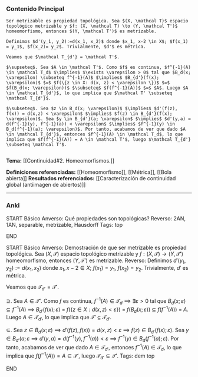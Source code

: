 ### Contenido Principal

```ad-proposition
Ser metrizable es propiedad topológica. Sea $(X, \mathcal T)$ espacio topológico metrizable y $f: (X, \mathcal T) \to (Y, \mathcal T')$ homeomorfismo, entonces $(Y, \mathcal T')$ es metrizable.
```

```ad-proof
Definimos $d'(y_1, y_2):=d(x_1, x_2)$ donde $x_1, x-2 \in X$; $f(x_1) = y_1$, $f(x_2)= y_2$. Trivialmente, $d'$ es métrica.

Veamos que $\mathcal T_{d'} = \mathcal T'$.

$\supseteq$. Sea $A \in \mathcal T'$. Como $f$ es continua, $f^{-1}(A) \in \mathcal T_d$ $\implies$ $\exists \varepsilon > 0$ tal que $B_d(x; \varepsilon) \subseteq f^{-1}(A)$ $\implies$ $B_{d'}(f(x); \varepsilon)$ $=$ $f(\{z \in X: d(x, z) < \varepsilon \})$ $=$ $f(B_d(x; \varepsilon))$ $\subseteq$ $f(f^{-1}(A))$ $=$ $A$. Luego $A \in \mathcal T_{d'}$, lo que implica que $\mathcal T' \subseteq \mathcal T_{d'}$.

$\subseteq$. Sea $z \in B_d(x; \varepsilon)$ $\implies$ $d'(f(z), f(x)) = d(x,z) < \varepsilon$ $\implies$ $f(z) \in B_{d'}(f(x); \varepsilon)$. Sea $y \in B_{d'}(a; \varepsilon$ $\implies$ $d'(y,a) = d(f^{-1}(y), f^{-1}(a)) < \varepsilon$ $\implies$ $f^{-1}(y) \in B_d(f^{-1}(a); \varepsilon)$. Por tanto, acabamos de ver que dado $A \in \mathcal T_{d'}$, entonces $f^{-1}(A) \in \mathcal T_d$, lo que implica que $f(f^{-1}(A)) = A \in \mathcal T'$, luego $\mathcal T_{d'} \subseteq \mathcal T'$.


```

**Tema:** [[Continuidad#2. Homeomorfismos.]]

**Definiciones referenciadas:** [[Homeomorfismo]], [[Métrica]], [[Bola abierta]]
**Resultados referenciados:** [[Caracterización de continuidad global (antiimagen de abiertos)]]

---
### Anki

START
Básico
Anverso: Qué propiedades son topológicas?
Reverso: 2AN, 1AN, separable, metrizable, Hausdorff
Tags: top
<!--ID: 1731446305362-->
END


START
Básico
Anverso: Demostración de que ser metrizable es propiedad topológica. Sea $(X, \mathcal T)$ espacio topológico metrizable y $f: (X, \mathcal T) \to (Y, \mathcal T')$ homeomorfismo, entonces $(Y, \mathcal T')$ es metrizable.
Reverso: Definimos $d'(y_1, y_2):=d(x_1, x_2)$ donde $x_1, x-2 \in X$; $f(x_1) = y_1$, $f(x_2)= y_2$. Trivialmente, $d'$ es métrica.

Veamos que $\mathcal T_{d'} = \mathcal T'$.

$\supseteq$. Sea $A \in \mathcal T'$. Como $f$ es continua, $f^{-1}(A) \in \mathcal T_d$ $\implies$ $\exists \varepsilon > 0$ tal que $B_d(x; \varepsilon) \subseteq f^{-1}(A)$ $\implies$ $B_{d'}(f(x); \varepsilon)$ $=$ $f(\{z \in X: d(x, z) < \varepsilon \})$ $=$ $f(B_d(x; \varepsilon))$ $\subseteq$ $f(f^{-1}(A))$ $=$ $A$. Luego $A \in \mathcal T_{d'}$, lo que implica que $\mathcal T' \subseteq \mathcal T_{d'}$.

$\subseteq$. Sea $z \in B_d(x; \varepsilon)$ $\implies$ $d'(f(z), f(x)) = d(x,z) < \varepsilon$ $\implies$ $f(z) \in B_{d'}(f(x); \varepsilon)$. Sea $y \in B_{d'}(a; \varepsilon$ $\implies$ $d'(y,a) = d(f^{-1}(y), f^{-1}(a)) < \varepsilon$ $\implies$ $f^{-1}(y) \in B_d(f^{-1}(a); \varepsilon)$. Por tanto, acabamos de ver que dado $A \in \mathcal T_{d'}$, entonces $f^{-1}(A) \in \mathcal T_d$, lo que implica que $f(f^{-1}(A)) = A \in \mathcal T'$, luego $\mathcal T_{d'} \subseteq \mathcal T'$.
Tags: dem top
<!--ID: 1731446305365-->
END
